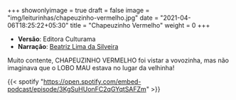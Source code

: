 +++
showonlyimage = true
draft = false
image = "img/leiturinhas/chapeuzinho-vermelho.jpg"
date = "2021-04-06T18:25:22+05:30"
title = "Chapeuzinho Vermelho"
weight = 0
+++

- **Versão**: Editora Culturama
- **Narração**: [Beatriz Lima da Silveira](../../about/)
<!--more-->

Muito contente, CHAPEUZINHO VERMELHO foi vistar a vovozinha, mas não imaginava que o LOBO MAU estava no lugar da velhinha!

{{< spotify "https://open.spotify.com/embed-podcast/episode/3KgSuHUonFC2qGYqtSAFZm" >}}
